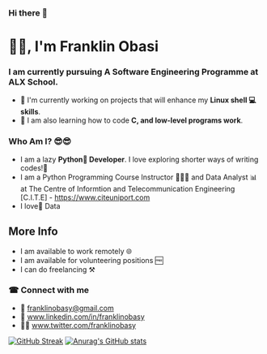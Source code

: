 ### Hi there 👋

# 👋🏾, I'm Franklin Obasi
### I am currently pursuing A Software Engineering Programme at ALX School.
- 🦾 I'm currently working on projects that will enhance my **Linux shell 💻 skills**.
- 🧮 I am also learning how to code **C, and low-level programs work**.

### Who Am I? 😎😎 
- I am a lazy **Python🐍 Developer**. I love exploring shorter ways of writing codes!🤪
- I am a Python Programming Course Instructor 👨🏾‍🏫 and Data Analyst 📊 at The Centre of Informtion and Telecommunication Engineering [C.I.T.E] - https://www.citeuniport.com 
- I love💓 Data

## More Info
- I am available to work remotely 🌐
- I am available for volunteering positions 🆓
- I can do freelancing ⚒

### ☎ Connect with me
- 📧 franklinobasy@gmail.com
- 🔗 www.linkedin.com/in/franklinobasy
- 🤝🏾 www.twitter.com/franklinobasy

[![GitHub Streak](https://github-readme-streak-stats.herokuapp.com?user=franklinobasy&theme=dark&hide_border=true&date_format=M%20j%5B%2C%20Y%5D)](https://git.io/streak-stats)
[![Anurag's GitHub stats](https://github-readme-stats.vercel.app/api?username=franklinobasy&show_icons=true&theme=synthwave)](https://github.com/anuraghazra/github-readme-stats)
